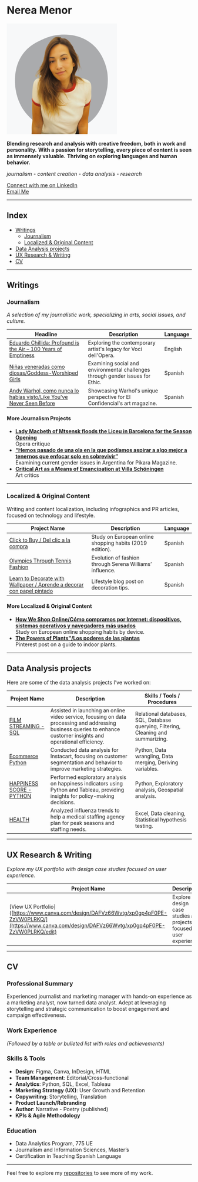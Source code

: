 # Nerea Menor

<img src="images/me_grey.png" alt="Your Name" width="300" height="300">

**Blending research and analysis with creative freedom, both in work and personality.**
**With a passion for storytelling, every piece of content is seen as immensely valuable.**
**Thriving on exploring languages and human behavior.**  


*journalism - content creation - data analysis - research*

[Connect with me on LinkedIn](https://www.linkedin.com/in/nerea-menor/)  
[Email Me](mailto:nereamenor@gmail.com)  

---

## Index

- [Writings](#writings)
  - [Journalism](#journalism)
  - [Localized & Original Content](#localized--original-content)
- [Data Analysis projects](#data-analysis-projects)
- [UX Research & Writing](#ux-research--writing)
- [CV](#cv)

---

## Writings

### Journalism
*A selection of my journalistic work, specializing in arts, social issues, and culture.*

| Headline | Description | Language |
|--------------|-------------|----------|
| [Eduardo Chillida: Profound is the Air – 100 Years of Emptiness](https://www.vocidellopera.com/single-post/eduardo-chillida) | Exploring the contemporary artist's legacy for Voci dell'Opera. | English |
| [Niñas veneradas como diosas/Goddess-Worshiped Girls](https://ethic.es/2024/10/kumari-ninas-veneradas-como-diosas/) | Examining social and environmental challenges through gender issues for Ethic. | Spanish |
| [Andy Warhol, como nunca lo habías visto/Like You've Never Seen Before](https://www-elconfidencial-com.translate.goog/el-grito/2024-08-24/andy-warhol-expo-berlin_3947800/?_x_tr_sl=auto&_x_tr_tl=es&_x_tr_hl=es) | Showcasing Warhol's unique perspective for El Confidencial's art magazine. | Spanish |

#### More Journalism Projects
- **[Lady Macbeth of Mtsensk floods the Liceu in Barcelona for the Season Opening](https://www.vocidellopera.com/single-post/lady-macbeth-of-mtsensk)**  
  Opera critique
- **[“Hemos pasado de una ola en la que podíamos aspirar a algo mejor a tenernos que enfocar solo en sobrevivir”](https://www.pikaramagazine.com/2024/10/hemos-pasado-de-una-ola-en-la-que-podiamos-aspirar-a-algo-mejor-a-tenernos-que-enfocar-solo-en-sobrevivir/)**  
  Examining current gender issues in Argentina for Pikara Magazine.
- **[Critical Art as a Means of Emancipation at Villa Schöningen](https://www.vocidellopera.com/single-post/villa-schoeningen)**  
  Art critics


---

### Localized & Original Content
Writing and content localization, including infographics and PR articles, focused on technology and lifestyle.

| Project Name | Description | Language |
|--------------|-------------|----------|
| [Click to Buy / Del clic a la compra](https://marketing4ecommerce.net/wp-content/uploads/2017/01/Infografia-del-clic-a-la-compra.jpg) | Study on European online shopping habits (2019 edition). | Spanish |
| [Olympics Through Tennis Fashion](https://www.lavanguardia.com/de-moda/moda/20160803/403670325433/juegos-olimpicos-moda-120-anos.html) | Evolution of fashion through Serena Williams’ influence. | Spanish |
| [Learn to Decorate with Wallpaper / Aprende a decorar con papel pintado](https://www.homify.es/libros_de_ideas/28615/aprende-a-decorar-con-papel-pintado) | Lifestyle blog post on decoration tips. | Spanish |

#### More Localized & Original Content
  - **[How We Shop Online/Cómo compramos por Internet: dispositivos, sistemas operativos y navegadores más usados](https://marketing4ecommerce.net/compramos-internet-los-europeos-segun-las-tiendas-online-shopalike-2017/)**  
    Study on European online shopping habits by device.
  - **[The Powers of Plants"/Los poderes de las plantas](https://de.pinterest.com/pin/461407924319434531/)**  
    Pinterest post on a guide to indoor plants. 


---

## Data Analysis projects

Here are some of the data analysis projects I’ve worked on:

| Project Name | Description | Skills / Tools / Procedures |
|--------------|-------------|-----------------------------|
| [FILM STREAMING - SQL](https://github.com/NereaMe/launchstrategy_SQL) | Assisted in launching an online video service, focusing on data processing and addressing business queries to enhance customer insights and operational efficiency. | Relational databases, SQL, Database querying, Filtering, Cleaning and summarizing. |
| [Ecommerce Python](https://github.com/NereaMe/Ecommerce_python/) | Conducted data analysis for Instacart, focusing on customer segmentation and behavior to improve marketing strategies. | Python, Data wrangling, Data merging, Deriving variables. |
| [HAPPINESS SCORE - PYTHON](https://github.com/NereaMe/HappinessScore_python) | Performed exploratory analysis on happiness indicators using Python and Tableau, providing insights for policy-making decisions. | Python, Exploratory analysis, Geospatial analysis. |
| [HEALTH](https://github.com/NereaMe/health_tableau) | Analyzed influenza trends to help a medical staffing agency plan for peak seasons and staffing needs. | Excel, Data cleaning, Statistical hypothesis testing. |

---

## UX Research & Writing

*Explore my UX portfolio with design case studies focused on user experience.*

| Project Name | Description |
|--------------|-------------|
| [View UX Portfolio]([https://www.canva.com/design/DAFVz66Wvtg/xp0gp4pF0PE-ZzVW0PLRKQ/](https://www.canva.com/design/DAFVz66Wvtg/xp0gp4pF0PE-ZzVW0PLRKQ/edit) | Explore design case studies and projects focused on user experience. |

---

## CV

### Professional Summary
Experienced journalist and marketing manager with hands-on experience as a marketing analyst, now turned data analyst. Adept at leveraging storytelling and strategic communication to boost engagement and campaign effectiveness.

### Work Experience
*(Followed by a table or bulleted list with roles and achievements)*

### Skills & Tools
- **Design**: Figma, Canva, InDesign, HTML
- **Team Management**: Editorial/Cross-functional
- **Analytics**: Python, SQL, Excel, Tableau
- **Marketing Strategy (UX)**: User Growth and Retention
- **Copywriting**: Storytelling, Translation
- **Product Launch/Rebranding**
- **Author**: Narrative - Poetry (published)
- **KPIs & Agile Methodology**

### Education
- Data Analytics Program, 775 UE
- Journalism and Information Sciences, Master’s
- Certification in Teaching Spanish Language

---

Feel free to explore my [repositories](https://github.com/NereaMe) to see more of my work.
